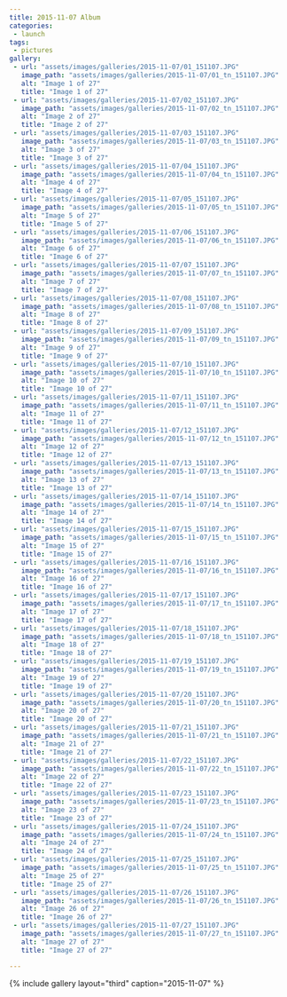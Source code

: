 ```yaml
---
title: 2015-11-07 Album
categories:
 - launch
tags:
 - pictures
gallery:
 - url: "assets/images/galleries/2015-11-07/01_151107.JPG"
   image_path: "assets/images/galleries/2015-11-07/01_tn_151107.JPG"
   alt: "Image 1 of 27"
   title: "Image 1 of 27"
 - url: "assets/images/galleries/2015-11-07/02_151107.JPG"
   image_path: "assets/images/galleries/2015-11-07/02_tn_151107.JPG"
   alt: "Image 2 of 27"
   title: "Image 2 of 27"
 - url: "assets/images/galleries/2015-11-07/03_151107.JPG"
   image_path: "assets/images/galleries/2015-11-07/03_tn_151107.JPG"
   alt: "Image 3 of 27"
   title: "Image 3 of 27"
 - url: "assets/images/galleries/2015-11-07/04_151107.JPG"
   image_path: "assets/images/galleries/2015-11-07/04_tn_151107.JPG"
   alt: "Image 4 of 27"
   title: "Image 4 of 27"
 - url: "assets/images/galleries/2015-11-07/05_151107.JPG"
   image_path: "assets/images/galleries/2015-11-07/05_tn_151107.JPG"
   alt: "Image 5 of 27"
   title: "Image 5 of 27"
 - url: "assets/images/galleries/2015-11-07/06_151107.JPG"
   image_path: "assets/images/galleries/2015-11-07/06_tn_151107.JPG"
   alt: "Image 6 of 27"
   title: "Image 6 of 27"
 - url: "assets/images/galleries/2015-11-07/07_151107.JPG"
   image_path: "assets/images/galleries/2015-11-07/07_tn_151107.JPG"
   alt: "Image 7 of 27"
   title: "Image 7 of 27"
 - url: "assets/images/galleries/2015-11-07/08_151107.JPG"
   image_path: "assets/images/galleries/2015-11-07/08_tn_151107.JPG"
   alt: "Image 8 of 27"
   title: "Image 8 of 27"
 - url: "assets/images/galleries/2015-11-07/09_151107.JPG"
   image_path: "assets/images/galleries/2015-11-07/09_tn_151107.JPG"
   alt: "Image 9 of 27"
   title: "Image 9 of 27"
 - url: "assets/images/galleries/2015-11-07/10_151107.JPG"
   image_path: "assets/images/galleries/2015-11-07/10_tn_151107.JPG"
   alt: "Image 10 of 27"
   title: "Image 10 of 27"
 - url: "assets/images/galleries/2015-11-07/11_151107.JPG"
   image_path: "assets/images/galleries/2015-11-07/11_tn_151107.JPG"
   alt: "Image 11 of 27"
   title: "Image 11 of 27"
 - url: "assets/images/galleries/2015-11-07/12_151107.JPG"
   image_path: "assets/images/galleries/2015-11-07/12_tn_151107.JPG"
   alt: "Image 12 of 27"
   title: "Image 12 of 27"
 - url: "assets/images/galleries/2015-11-07/13_151107.JPG"
   image_path: "assets/images/galleries/2015-11-07/13_tn_151107.JPG"
   alt: "Image 13 of 27"
   title: "Image 13 of 27"
 - url: "assets/images/galleries/2015-11-07/14_151107.JPG"
   image_path: "assets/images/galleries/2015-11-07/14_tn_151107.JPG"
   alt: "Image 14 of 27"
   title: "Image 14 of 27"
 - url: "assets/images/galleries/2015-11-07/15_151107.JPG"
   image_path: "assets/images/galleries/2015-11-07/15_tn_151107.JPG"
   alt: "Image 15 of 27"
   title: "Image 15 of 27"
 - url: "assets/images/galleries/2015-11-07/16_151107.JPG"
   image_path: "assets/images/galleries/2015-11-07/16_tn_151107.JPG"
   alt: "Image 16 of 27"
   title: "Image 16 of 27"
 - url: "assets/images/galleries/2015-11-07/17_151107.JPG"
   image_path: "assets/images/galleries/2015-11-07/17_tn_151107.JPG"
   alt: "Image 17 of 27"
   title: "Image 17 of 27"
 - url: "assets/images/galleries/2015-11-07/18_151107.JPG"
   image_path: "assets/images/galleries/2015-11-07/18_tn_151107.JPG"
   alt: "Image 18 of 27"
   title: "Image 18 of 27"
 - url: "assets/images/galleries/2015-11-07/19_151107.JPG"
   image_path: "assets/images/galleries/2015-11-07/19_tn_151107.JPG"
   alt: "Image 19 of 27"
   title: "Image 19 of 27"
 - url: "assets/images/galleries/2015-11-07/20_151107.JPG"
   image_path: "assets/images/galleries/2015-11-07/20_tn_151107.JPG"
   alt: "Image 20 of 27"
   title: "Image 20 of 27"
 - url: "assets/images/galleries/2015-11-07/21_151107.JPG"
   image_path: "assets/images/galleries/2015-11-07/21_tn_151107.JPG"
   alt: "Image 21 of 27"
   title: "Image 21 of 27"
 - url: "assets/images/galleries/2015-11-07/22_151107.JPG"
   image_path: "assets/images/galleries/2015-11-07/22_tn_151107.JPG"
   alt: "Image 22 of 27"
   title: "Image 22 of 27"
 - url: "assets/images/galleries/2015-11-07/23_151107.JPG"
   image_path: "assets/images/galleries/2015-11-07/23_tn_151107.JPG"
   alt: "Image 23 of 27"
   title: "Image 23 of 27"
 - url: "assets/images/galleries/2015-11-07/24_151107.JPG"
   image_path: "assets/images/galleries/2015-11-07/24_tn_151107.JPG"
   alt: "Image 24 of 27"
   title: "Image 24 of 27"
 - url: "assets/images/galleries/2015-11-07/25_151107.JPG"
   image_path: "assets/images/galleries/2015-11-07/25_tn_151107.JPG"
   alt: "Image 25 of 27"
   title: "Image 25 of 27"
 - url: "assets/images/galleries/2015-11-07/26_151107.JPG"
   image_path: "assets/images/galleries/2015-11-07/26_tn_151107.JPG"
   alt: "Image 26 of 27"
   title: "Image 26 of 27"
 - url: "assets/images/galleries/2015-11-07/27_151107.JPG"
   image_path: "assets/images/galleries/2015-11-07/27_tn_151107.JPG"
   alt: "Image 27 of 27"
   title: "Image 27 of 27"

---
```


{% include gallery layout="third" caption="2015-11-07" %}
